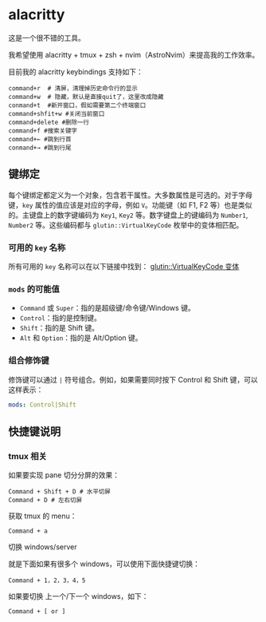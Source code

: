 # alacritty

这是一个很不错的工具。

我希望使用 alacritty + tmux + zsh + nvim（AstroNvim）来提高我的工作效率。

目前我的 alacritty keybindings 支持如下：

```shell
command+r  # 清屏，清理掉历史命令行的显示
command+w  # 隐藏，默认是直接quit了，这里改成隐藏
conmand+t  #新开窗口，假如需要第二个终端窗口
command+shfit+w #关闭当前窗口
command+delete #删除一行
command+f #搜索关键字
command+← #跳到行首
conmand+→ #跳到行尾
```

## 键绑定

每个键绑定都定义为一个对象，包含若干属性。大多数属性是可选的。对于字母键，`key` 属性的值应该是对应的字母，例如 `V`。功能键（如 F1, F2 等）也是类似的。主键盘上的数字键编码为 `Key1`, `Key2` 等。数字键盘上的键编码为 `Number1`, `Number2` 等。这些编码都与 `glutin::VirtualKeyCode` 枚举中的变体相匹配。

### 可用的 `key` 名称

所有可用的 `key` 名称可以在以下链接中找到：
[glutin::VirtualKeyCode 变体](https://docs.rs/glutin/*/glutin/enum.VirtualKeyCode.html#variants)

### `mods` 的可能值

- `Command` 或 `Super`：指的是超级键/命令键/Windows 键。
- `Control`：指的是控制键。
- `Shift`：指的是 Shift 键。
- `Alt` 和 `Option`：指的是 Alt/Option 键。

### 组合修饰键

修饰键可以通过 `|` 符号组合。例如，如果需要同时按下 Control 和 Shift 键，可以这样表示：

```yaml
mods: Control|Shift
```

## 快捷键说明

### tmux 相关

如果要实现 pane 切分分屏的效果：

```shell
Command + Shift + D # 水平切屏
Command + D # 左右切屏
```

获取 tmux 的 menu：

```shell
Command + a
```

切换 windows/server

就是下面如果有很多个 windows，可以使用下面快捷键切换：

```shell
Command + 1，2，3，4，5
```

如果要切换 上一个/下一个 windows，如下：

```shell
Command + [ or ]
```

